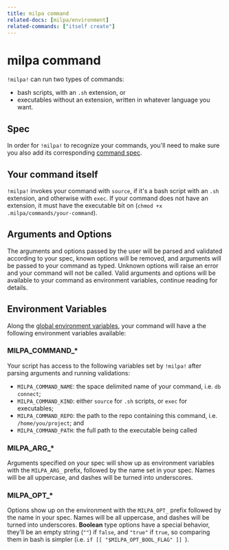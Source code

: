 ```yaml
---
title: milpa command
related-docs: [milpa/environment]
related-commands: ["itself create"]
---
```


# milpa command

`!milpa!` can run two types of commands:

- bash scripts, with an `.sh` extension, or
- executables without an extension, written in whatever language you want.

## Spec

In order for `!milpa!` to recognize your commands, you'll need to make sure you also add its corresponding [command spec](/.milpa/docs/milpa/command/spec.md).

## Your command itself

`!milpa!` invokes your command with `source`, if it's a bash script with an `.sh` extension, and otherwise with `exec`. If your command does not have an extension, it must have the executable bit on (`chmod +x .milpa/commands/your-command`).

## Arguments and Options

The arguments and options passed by the user will be parsed and validated according to your spec, known options will be removed, and arguments will be passed to your command as typed. Unknown options will raise an error and your command will not be called. Valid arguments and options will be available to your command as environment variables, continue reading for details.

## Environment Variables

Along the [global environment variables](/.milpa/docs/milpa/environment.md), your command will have a the following environment variables available:

### MILPA_COMMAND_*

Your script has access to the following variables set by `!milpa!` after parsing arguments and running validations:

- `MILPA_COMMAND_NAME`: the space delimited name of your command, i.e. `db connect`;
- `MILPA_COMMAND_KIND`: either `source` for `.sh` scripts, or `exec` for executables;
- `MILPA_COMMAND_REPO`: the path to the repo containing this command, i.e. `/home/you/project`; and
- `MILPA_COMMAND_PATH`: the full path to the executable being called

### MILPA_ARG_*

Arguments specified on your spec will show up as environment variables with the `MILPA_ARG_` prefix, followed by the name set in your spec. Names will be all uppercase, and dashes will be turned into underscores.

### MILPA_OPT_*

Options show up on the environment with the `MILPA_OPT_` prefix followed by the name in your spec. Names will be all uppercase, and dashes will be turned into underscores. **Boolean** type options have a special behavior, they'll be an empty string (`""`) if `false`, and `"true"` if `true`, so comparing them in bash is simpler (i.e. `if [[ "$MILPA_OPT_BOOL_FLAG" ]] `).

